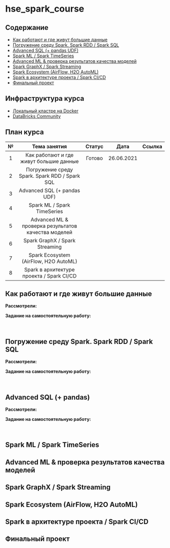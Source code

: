 # hse_spark_course

## Cодержание
- [Как работают и где живут большие данные](#t1)
- [Погружение среду Spark. Spark RDD / Spark SQL](#t2)
- [Advanced SQL (+ pandas UDF)](#t3)
- [Spark ML / Spark TimeSeries](#t4)
- [Advanced ML & проверка результатов качества моделей](#t5)
- [Spark GraphX / Spark Streaming](#t6)
- [Spark Ecosystem (AirFlow, H2O AutoML)](#t7)
- [Spark в архитектуре проекта / Spark CI/CD](#t8)
- [Финальный проект](#finpro)



## Инфраструктура курса

- [Локальный кластре на Docker](https://github.com/NameArtem/hadoop-spark-standalone-docker)
- [DataBricks Community](/tutorials/databricks_tutorial)

## План курса

|№|Тема занятия| Статус| Дата | Ссылка|
|:---:|:---:|:---:|:---:|:---:|
|1| Как работают и где живут большие данные |Готово |26.06.2021||
|2| Погружение среду Spark. Spark RDD / Spark SQL | |||
|3| Advanced SQL (+ pandas UDF) | |||
|4| Spark ML / Spark TimeSeries | |||
|5| Advanced ML & проверка результатов качества моделей | |||
|6| Spark GraphX / Spark Streaming | |||
|7| Spark Ecosystem (AirFlow, H2O AutoML) | |||
|8| Spark в архитектуре проекта / Spark CI/CD | |||



## Как работают и где живут большие данные
<a name='t1'></a>

**Рассмотрели:**



**Задание на самостоятельную работу:**



</br>


## Погружение среду Spark. Spark RDD / Spark SQL
<a name='t2'></a>

**Рассмотрели:**



**Задание на самостоятельную работу:**



</br>


## Advanced SQL (+ pandas)
<a name='t3'></a>

**Рассмотрели:**



**Задание на самостоятельную работу:**



</br>



## Spark ML / Spark TimeSeries
<a name='t4'></a>




## Advanced ML & проверка результатов качества моделей
<a name='t5'></a>



## Spark GraphX / Spark Streaming
<a name='t6'></a>




## Spark Ecosystem (AirFlow, H2O AutoML)

<a name='t7'></a>


## Spark в архитектуре проекта / Spark CI/CD

<a name='t8'></a>


## Финальный проект
<a name='finpro'></a>
